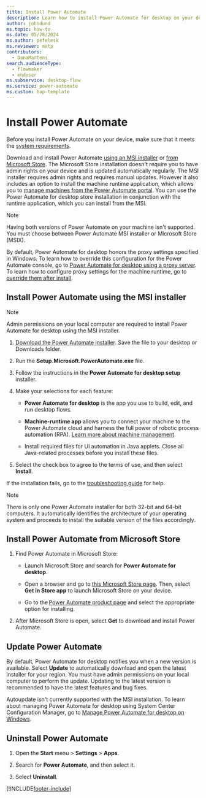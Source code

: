 ```yaml
---
title: Install Power Automate
description: Learn how to install Power Automate for desktop on your device.
author: johndund
ms.topic: how-to
ms.date: 05/28/2024
ms.author: pefelesk
ms.reviewer: matp
contributors:
  - DanaMartens
search.audienceType: 
  - flowmaker
  - enduser
ms.subservice: desktop-flow
ms.service: power-automate
ms.custom: bap-template
---
```

# Install Power Automate

Before you install Power Automate on your device, make sure that it meets the [system requirements](requirements.md).

Download and install Power Automate [using an MSI installer](#install-power-automate-using-the-msi-installer) or [from Microsoft Store](#install-power-automate-from-microsoft-store). The Microsoft Store installation doesn't require you to have admin rights on your device and is updated automatically regularly. The MSI installer requires admin rights and requires manual updates. However it also includes an option to install the machine runtime application, which allows you to [manage machines from the Power Automate portal](manage-machines.md). You can use the Power Automate for desktop store installation in conjunction with the runtime application, which you can install from the MSI.

> [!NOTE]
> Having both versions of Power Automate on your machine isn't supported. You must choose between Power Automate MSI installer or Microsoft Store (MSIX).

By default, Power Automate for desktop honors the proxy settings specified in Windows. To learn how to override this configuration for the Power Automate console, go to [Power Automate for desktop using a proxy server](governance.md#configure-power-automate-for-desktop-to-interact-with-a-corporate-proxy-server). To learn how to configure proxy settings for the machine runtime, go to [override them after install](https://support.microsoft.com/topic/power-automate-for-desktop-proxy-setup-8a79d690-1c02-416f-8af1-f057df5fe9b7).

## Install Power Automate using the MSI installer

> [!NOTE]
> Admin permissions on your local computer are required to install Power Automate for desktop using the MSI installer.

1. [Download the Power Automate installer](https://go.microsoft.com/fwlink/?linkid=2102613). Save the file to your desktop or Downloads folder.

1. Run the **Setup.Microsoft.PowerAutomate.exe** file.

1. Follow the instructions in the **Power Automate for desktop setup** installer.

1. Make your selections for each feature:

    - **Power Automate for desktop** is the app you use to build, edit, and run desktop flows.

    - **Machine-runtime app** allows you to connect your machine to the Power Automate cloud and harness the full power of robotic process automation (RPA). [Learn more about machine management](./manage-machines.md).

    - Install required files for UI automation in Java applets. Close all Java-related processes before you install these files.

1. Select the check box to agree to the terms of use, and then select **Install**.

If the installation fails, go to the [troubleshooting guide](/troubleshoot/power-platform/power-automate/desktop-flows/power-automate-desktop-installation-issues) for help.

> [!NOTE]
> There is only one Power Automate installer for both 32-bit and 64-bit computers. It automatically identifies the architecture of your operating system and proceeds to install the suitable version of the files accordingly.

## Install Power Automate from Microsoft Store

1. Find Power Automate in Microsoft Store:

    - Launch Microsoft Store and search for **Power Automate for desktop**.

    - Open a browser and go to [this Microsoft Store page](https://www.microsoft.com/store/productId/9NFTCH6J7FHV). Then, select **Get in Store app** to launch Microsoft Store on your device.

    - Go to the [Power Automate product page](https://make.powerautomate.com/desktop/) and select the appropriate option for installing.

1. After Microsoft Store is open, select **Get** to download and install Power Automate.

## Update Power Automate

By default, Power Automate for desktop notifies you when a new version is available. Select **Update** to automatically download and open the latest installer for your region. You must have admin permissions on your local computer to perform the update. Updating to the latest version is recommended to have the latest features and bug fixes.

Autoupdate isn't currently supported with the MSI installation. To learn about managing Power Automate for desktop using System Center Configuration Manager, go to [Manage Power Automate for desktop on Windows](../guidance/automation-coe/manage-pad-on-windows.md).

## Uninstall Power Automate

1. Open the **Start** menu > **Settings** > **Apps**.

1. Search for **Power Automate**, and then select it.

1. Select **Uninstall**.

[!INCLUDE[footer-include](../includes/footer-banner.md)]
